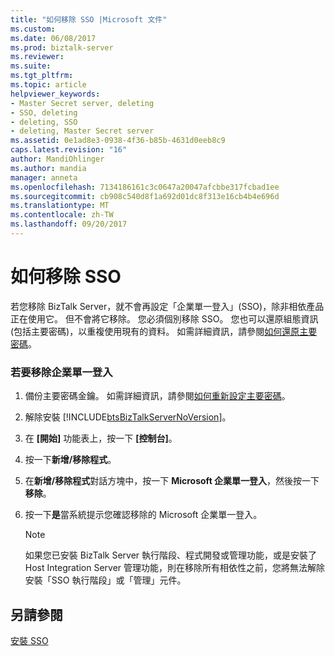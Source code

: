 ```yaml
---
title: "如何移除 SSO |Microsoft 文件"
ms.custom: 
ms.date: 06/08/2017
ms.prod: biztalk-server
ms.reviewer: 
ms.suite: 
ms.tgt_pltfrm: 
ms.topic: article
helpviewer_keywords:
- Master Secret server, deleting
- SSO, deleting
- deleting, SSO
- deleting, Master Secret server
ms.assetid: 0e1ad8e3-0938-4f36-b85b-4631d0eeb8c9
caps.latest.revision: "16"
author: MandiOhlinger
ms.author: mandia
manager: anneta
ms.openlocfilehash: 7134186161c3c0647a20047afcbbe317fcbad1ee
ms.sourcegitcommit: cb908c540d8f1a692d01dc8f313e16cb4b4e696d
ms.translationtype: MT
ms.contentlocale: zh-TW
ms.lasthandoff: 09/20/2017
---
```

# <a name="how-to-remove-sso"></a>如何移除 SSO
若您移除 BizTalk Server，就不會再設定「企業單一登入」(SSO)，除非相依產品正在使用它。 但不會將它移除。 您必須個別移除 SSO。 您也可以還原組態資訊 (包括主要密碼)，以重複使用現有的資料。 如需詳細資訊，請參閱[如何還原主要密碼](../core/how-to-restore-the-master-secret.md)。  
  
### <a name="to-remove-enterprise-single-sign-on"></a>若要移除企業單一登入  
  
1.  備份主要密碼金鑰。 如需詳細資訊，請參閱[如何重新設定主要密碼](../core/how-to-back-up-the-master-secret.md)。  
  
2.  解除安裝 [!INCLUDE[btsBizTalkServerNoVersion](../includes/btsbiztalkservernoversion-md.md)]。  
  
3.  在 **[開始]** 功能表上，按一下 **[控制台]**。  
  
4.  按一下**新增/移除程式**。  
  
5.  在**新增/移除程式**對話方塊中，按一下  **Microsoft 企業單一登入**，然後按一下 **移除**。  
  
6.  按一下**是**當系統提示您確認移除的 Microsoft 企業單一登入。  
  
    > [!NOTE]
    >  如果您已安裝 BizTalk Server 執行階段、程式開發或管理功能，或是安裝了 Host Integration Server 管理功能，則在移除所有相依性之前，您將無法解除安裝「SSO 執行階段」或「管理」元件。  
  
## <a name="see-also"></a>另請參閱  
 [安裝 SSO](../core/installing-sso.md)